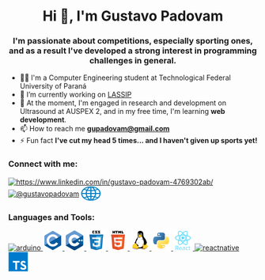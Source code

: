 <h1 align="center">Hi 👋, I'm Gustavo Padovam</h1>
<h3 align="center">I'm passionate about competitions, especially sporting ones, and as a result I've developed a strong interest in programming challenges in general.</h3>

- 👨‍💻 I'm a Computer Engineering student at Technological Federal University of Paraná
- 🔭 I’m currently working on [LASSIP](https://utfpr.curitiba.br/lassip/)
- 🌱 At the moment, I'm engaged in research and development on Ultrasound at AUSPEX 2, and in my free time, I'm learning **web development**.
- 📫 How to reach me **gupadovam@gmail.com**
- ⚡ Fun fact **I've cut my head 5 times... and I haven't given up sports yet!**

<h3 align="left">Connect with me:</h3>
<p align="left">
<a href="https://www.linkedin.com/in/gustavo-padovam-4769302ab/" target="blank"><img align="center" src="https://raw.githubusercontent.com/rahuldkjain/github-profile-readme-generator/master/src/images/icons/Social/linked-in-alt.svg" alt="https://www.linkedin.com/in/gustavo-padovam-4769302ab/" height="30" width="40" /></a>
<a href="https://instagram.com/@gustavopadovam" target="blank"><img align="center" src="https://raw.githubusercontent.com/rahuldkjain/github-profile-readme-generator/master/src/images/icons/Social/instagram.svg" alt="@gustavopadovam" height="30" width="40" /></a>
<a href="https://www.linkedin.com/in/gustavo-padovam-4769302ab/" target="blank"><img align="center" src="./icons/web.png" alt="https://www.linkedin.com/in/gustavo-padovam-4769302ab/" height="30" width="40" /></a>
</p>

<h3 align="left">Languages and Tools:</h3>
<p align="left"> <a href="https://www.arduino.cc/" target="_blank" rel="noreferrer"> <img src="https://cdn.worldvectorlogo.com/logos/arduino-1.svg" alt="arduino" width="40" height="40"/> </a> <a href="https://www.cprogramming.com/" target="_blank" rel="noreferrer"> <img src="https://raw.githubusercontent.com/devicons/devicon/master/icons/c/c-original.svg" alt="c" width="40" height="40"/> </a> <a href="https://www.w3schools.com/cpp/" target="_blank" rel="noreferrer"> <img src="https://raw.githubusercontent.com/devicons/devicon/master/icons/cplusplus/cplusplus-original.svg" alt="cplusplus" width="40" height="40"/> </a> <a href="https://www.w3schools.com/css/" target="_blank" rel="noreferrer"> <img src="https://raw.githubusercontent.com/devicons/devicon/master/icons/css3/css3-original-wordmark.svg" alt="css3" width="40" height="40"/> </a> <a href="https://www.w3.org/html/" target="_blank" rel="noreferrer"> <img src="https://raw.githubusercontent.com/devicons/devicon/master/icons/html5/html5-original-wordmark.svg" alt="html5" width="40" height="40"/> </a> <a  </a> <a href="https://www.linux.org/" target="_blank" rel="noreferrer"> <img src="https://raw.githubusercontent.com/devicons/devicon/master/icons/linux/linux-original.svg" alt="linux" width="40" height="40"/> </a> <a href="https://www.python.org" target="_blank" rel="noreferrer"> <img src="https://raw.githubusercontent.com/devicons/devicon/master/icons/python/python-original.svg" alt="python" width="40" height="40"/> </a> <a href="https://reactjs.org/" target="_blank" rel="noreferrer"> <img src="https://raw.githubusercontent.com/devicons/devicon/master/icons/react/react-original-wordmark.svg" alt="react" width="40" height="40"/> </a> <a href="https://reactnative.dev/" target="_blank" rel="noreferrer"> <img src="https://reactnative.dev/img/header_logo.svg" alt="reactnative" width="40" height="40"/> </a> <a href="https://www.typescriptlang.org/" target="_blank" rel="noreferrer"> <img src="https://raw.githubusercontent.com/devicons/devicon/master/icons/typescript/typescript-original.svg" alt="typescript" width="40" height="40"/> </a> </p>
